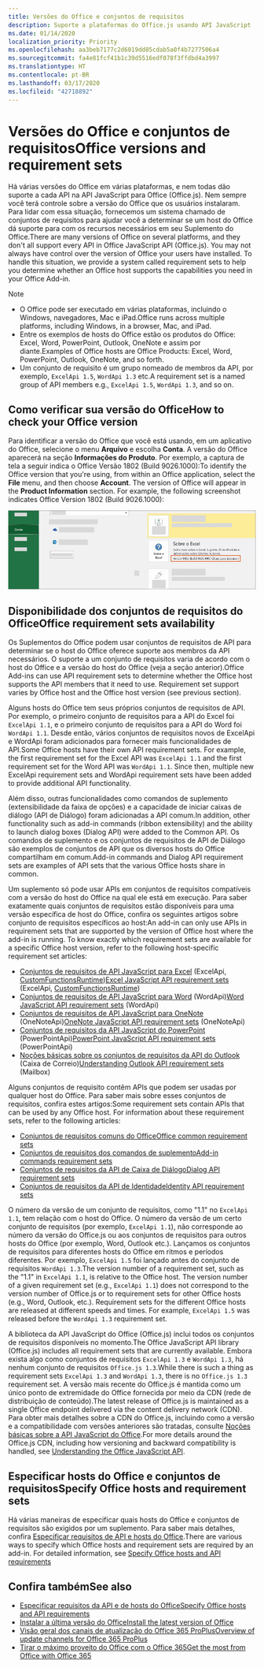 ```yaml
---
title: Versões do Office e conjuntos de requisitos
description: Suporte a plataformas do Office.js usando API JavaScript
ms.date: 01/14/2020
localization_priority: Priority
ms.openlocfilehash: aa3beb7177c2d6019dd85cdab5a0f4b7277506a4
ms.sourcegitcommit: fa4e81fcf41b1c39d5516edf078f3ffdbd4a3997
ms.translationtype: HT
ms.contentlocale: pt-BR
ms.lasthandoff: 03/17/2020
ms.locfileid: "42718892"
---
```

# <a name="office-versions-and-requirement-sets"></a><span data-ttu-id="78f36-103">Versões do Office e conjuntos de requisitos</span><span class="sxs-lookup"><span data-stu-id="78f36-103">Office versions and requirement sets</span></span>

<span data-ttu-id="78f36-p101">Há várias versões do Office em várias plataformas, e nem todas dão suporte a cada API na API JavaScript para Office (Office.js). Nem sempre você terá controle sobre a versão do Office que os usuários instalaram.  Para lidar com essa situação, fornecemos um sistema chamado de conjuntos de requisitos para ajudar você a determinar se um host do Office dá suporte para com os recursos necessários em seu Suplemento do Office.</span><span class="sxs-lookup"><span data-stu-id="78f36-p101">There are many versions of Office on several platforms, and they don't all support every API in Office JavaScript API (Office.js). You may not always have control over the version of Office your users have installed.  To handle this situation, we provide a system called requirement sets to help you determine whether an Office host supports the capabilities you need in your Office Add-in.</span></span> 

> [!NOTE]
> - <span data-ttu-id="78f36-107">O Office pode ser executado em várias plataformas, incluindo o Windows, navegadores, Mac e iPad.</span><span class="sxs-lookup"><span data-stu-id="78f36-107">Office runs across multiple platforms, including Windows, in a browser, Mac, and iPad.</span></span>
> - <span data-ttu-id="78f36-108">Entre os exemplos de hosts do Office estão os produtos do Office: Excel, Word, PowerPoint, Outlook, OneNote e assim por diante.</span><span class="sxs-lookup"><span data-stu-id="78f36-108">Examples of Office hosts are Office Products: Excel, Word, PowerPoint, Outlook, OneNote, and so forth.</span></span>  
> - <span data-ttu-id="78f36-109">Um conjunto de requisito é um grupo nomeado de membros da API, por exemplo, `ExcelApi 1.5`, `WordApi 1.3` etc.</span><span class="sxs-lookup"><span data-stu-id="78f36-109">A requirement set is a named group of API members e.g., `ExcelApi 1.5`, `WordApi 1.3`, and so on.</span></span>  

## <a name="how-to-check-your-office-version"></a><span data-ttu-id="78f36-110">Como verificar sua versão do Office</span><span class="sxs-lookup"><span data-stu-id="78f36-110">How to check your Office version</span></span>

<span data-ttu-id="78f36-p102">Para identificar a versão do Office que você está usando, em um aplicativo do Office, selecione o menu **Arquivo** e escolha **Conta**. A versão do Office aparecerá na seção **Informações do Produto**. Por exemplo, a captura de tela a seguir indica o Office Versão 1802 (Build 9026.1000):</span><span class="sxs-lookup"><span data-stu-id="78f36-p102">To identify the Office version that you're using, from within an Office application, select the **File** menu, and then choose **Account**. The version of Office will appear in the **Product Information** section. For example, the following screenshot indicates Office Version 1802 (Build 9026.1000):</span></span>

![Verificar sua versão do Office](../images/office-version.png)

## <a name="office-requirement-sets-availability"></a><span data-ttu-id="78f36-115">Disponibilidade dos conjuntos de requisitos do Office</span><span class="sxs-lookup"><span data-stu-id="78f36-115">Office requirement sets availability</span></span>

<span data-ttu-id="78f36-p103">Os Suplementos do Office podem usar conjuntos de requisitos de API para determinar se o host do Office oferece suporte aos membros da API necessários. O suporte a um conjunto de requisitos varia de acordo com o host do Office e a versão do host do Office (veja a seção anterior).</span><span class="sxs-lookup"><span data-stu-id="78f36-p103">Office Add-ins can use API requirement sets to determine whether the Office host supports the API members that it need to use. Requirement set support varies by Office host and the Office host version (see previous section).</span></span>

<span data-ttu-id="78f36-p104">Alguns hosts do Office tem seus próprios conjuntos de requisitos de API. Por exemplo, o primeiro conjunto de requisitos para a API do Excel foi `ExcelApi 1.1`, e o primeiro conjunto de requisitos para a API do Word foi `WordApi 1.1`. Desde então, vários conjuntos de requisitos novos de ExcelApi e WordApi foram adicionados para fornecer mais funcionalidades de API.</span><span class="sxs-lookup"><span data-stu-id="78f36-p104">Some Office hosts have their own API requirement sets. For example, the first requirement set for the Excel API was `ExcelApi 1.1` and the first requirement set for the Word API was `WordApi 1.1`. Since then, multiple new ExcelApi requirement sets and WordApi requirement sets have been added to provide additional API functionality.</span></span>

<span data-ttu-id="78f36-121">Além disso, outras funcionalidades como comandos de suplemento (extensibilidade da faixa de opções) e a capacidade de iniciar caixas de diálogo (API de Diálogo) foram adicionadas a API comum.</span><span class="sxs-lookup"><span data-stu-id="78f36-121">In addition, other functionality such as add-in commands (ribbon extensibility) and the ability to launch dialog boxes (Dialog API) were added to the Common API.</span></span> <span data-ttu-id="78f36-122">Os comandos de suplemento e os conjuntos de requisitos de API de Diálogo são exemplos de conjuntos de API que os diversos hosts do Office compartilham em comum.</span><span class="sxs-lookup"><span data-stu-id="78f36-122">Add-in commands and Dialog API requirement sets are examples of API sets that the various Office hosts share in common.</span></span>

<span data-ttu-id="78f36-p106">Um suplemento só pode usar APIs em conjuntos de requisitos compatíveis com a versão do host do Office na qual ele está em execução. Para saber exatamente quais conjuntos de requisitos estão disponíveis para uma versão específica de host do Office, confira os seguintes artigos sobre conjunto de requisitos específicos ao host:</span><span class="sxs-lookup"><span data-stu-id="78f36-p106">An add-in can only use APIs in requirement sets that are supported by the version of Office host where the add-in is running. To know exactly which requirement sets are available for a specific Office host version, refer to the following host-specific requirement set articles:</span></span>

- <span data-ttu-id="78f36-125">[Conjuntos de requisitos de API JavaScript para Excel](../reference/requirement-sets/excel-api-requirement-sets.md) (ExcelApi, [CustomFunctionsRuntime](../excel/custom-functions-architecture.md))</span><span class="sxs-lookup"><span data-stu-id="78f36-125">[Excel JavaScript API requirement sets](../reference/requirement-sets/excel-api-requirement-sets.md) (ExcelApi, [CustomFunctionsRuntime](../excel/custom-functions-architecture.md))</span></span>
- <span data-ttu-id="78f36-126">[Conjuntos de requisitos de API JavaScript para Word](../reference/requirement-sets/word-api-requirement-sets.md) (WordApi)</span><span class="sxs-lookup"><span data-stu-id="78f36-126">[Word JavaScript API requirement sets](../reference/requirement-sets/word-api-requirement-sets.md) (WordApi)</span></span>
- <span data-ttu-id="78f36-127">[Conjuntos de requisitos de API JavaScript para OneNote](../reference/requirement-sets/onenote-api-requirement-sets.md) (OneNoteApi)</span><span class="sxs-lookup"><span data-stu-id="78f36-127">[OneNote JavaScript API requirement sets](../reference/requirement-sets/onenote-api-requirement-sets.md) (OneNoteApi)</span></span>
- <span data-ttu-id="78f36-128">[Conjuntos de requisitos da API JavaScript do PowerPoint](../reference/requirement-sets/powerpoint-api-requirement-sets.md) (PowerPointApi)</span><span class="sxs-lookup"><span data-stu-id="78f36-128">[PowerPoint JavaScript API requirement sets](../reference/requirement-sets/powerpoint-api-requirement-sets.md) (PowerPointApi)</span></span>
- <span data-ttu-id="78f36-129">[Noções básicas sobre os conjuntos de requisitos da API do Outlook](../reference/requirement-sets/outlook-api-requirement-sets.md) (Caixa de Correio)</span><span class="sxs-lookup"><span data-stu-id="78f36-129">[Understanding Outlook API requirement sets](../reference/requirement-sets/outlook-api-requirement-sets.md) (Mailbox)</span></span>

<span data-ttu-id="78f36-p107">Alguns conjuntos de requisito contêm APIs que podem ser usadas por qualquer host do Office. Para saber mais sobre esses conjuntos de requisitos, confira estes artigos:</span><span class="sxs-lookup"><span data-stu-id="78f36-p107">Some requirement sets contain APIs that can be used by any Office host. For information about these requirement sets, refer to the following articles:</span></span>

- [<span data-ttu-id="78f36-132">Conjuntos de requisitos comuns do Office</span><span class="sxs-lookup"><span data-stu-id="78f36-132">Office common requirement sets</span></span>](../reference/requirement-sets/office-add-in-requirement-sets.md)
- [<span data-ttu-id="78f36-133">Conjuntos de requisitos dos comandos de suplemento</span><span class="sxs-lookup"><span data-stu-id="78f36-133">Add-in commands requirement sets</span></span>](../reference/requirement-sets/add-in-commands-requirement-sets.md)
- [<span data-ttu-id="78f36-134">Conjuntos de requisitos da API de Caixa de Diálogo</span><span class="sxs-lookup"><span data-stu-id="78f36-134">Dialog API requirement sets</span></span>](../reference/requirement-sets/dialog-api-requirement-sets.md)
- [<span data-ttu-id="78f36-135">Conjuntos de requisitos da API de Identidade</span><span class="sxs-lookup"><span data-stu-id="78f36-135">Identity API requirement sets</span></span>](../reference/requirement-sets/identity-api-requirement-sets.md)

<span data-ttu-id="78f36-p108">O número da versão de um conjunto de requisitos, como "1.1" no `ExcelApi 1.1`, tem relação com o host do Office. O número da versão de um certo conjunto de requisitos (por exemplo, `ExcelApi 1.1`), não corresponde ao número da versão do Office.js ou aos conjuntos de requisitos para outros hosts do Office (por exemplo, Word, Outlook etc.).  Lançamos os conjuntos de requisitos para diferentes hosts do Office em ritmos e períodos diferentes. Por exemplo, `ExcelApi 1.5` foi lançado antes do conjunto de requisitos `WordApi 1.3`.</span><span class="sxs-lookup"><span data-stu-id="78f36-p108">The version number of a requirement set, such as the "1.1" in `ExcelApi 1.1`, is relative to the Office host. The version number of a given requirement set (e.g., `ExcelApi 1.1`) does not correspond to the version number of Office.js or to requirement sets for other Office hosts (e.g., Word, Outlook, etc.).  Requirement sets for the different Office hosts are released at different speeds and times. For example, `ExcelApi 1.5` was released before the `WordApi 1.3` requirement set.</span></span>

<span data-ttu-id="78f36-140">A biblioteca da API JavaScript do Office (Office.js) inclui todos os conjuntos de requisitos disponíveis no momento.</span><span class="sxs-lookup"><span data-stu-id="78f36-140">The Office JavaScript API library (Office.js) includes all requirement sets that are currently available.</span></span> <span data-ttu-id="78f36-141">Embora exista algo como conjuntos de requisitos `ExcelApi 1.3` e `WordApi 1.3`, há nenhum conjunto de requisitos `Office.js 1.3`.</span><span class="sxs-lookup"><span data-stu-id="78f36-141">While there is such a thing as requirement sets `ExcelApi 1.3` and `WordApi 1.3`, there is no `Office.js 1.3` requirement set.</span></span> <span data-ttu-id="78f36-142">A versão mais recente do Office.js é mantida como um único ponto de extremidade do Office fornecida por meio da CDN (rede de distribuição de conteúdo).</span><span class="sxs-lookup"><span data-stu-id="78f36-142">The latest release of Office.js is maintained as a single Office endpoint delivered via the content delivery network (CDN).</span></span> <span data-ttu-id="78f36-143">Para obter mais detalhes sobre a CDN do Office.js, incluindo como a versão e a compatibilidade com versões anteriores são tratadas, consulte [Noções básicas sobre a API JavaScript do Office](../develop/understanding-the-javascript-api-for-office.md).</span><span class="sxs-lookup"><span data-stu-id="78f36-143">For more details around the Office.js CDN, including how versioning and backward compatibility is handled, see [Understanding the Office JavaScript API](../develop/understanding-the-javascript-api-for-office.md).</span></span>

## <a name="specify-office-hosts-and-requirement-sets"></a><span data-ttu-id="78f36-144">Especificar hosts do Office e conjuntos de requisitos</span><span class="sxs-lookup"><span data-stu-id="78f36-144">Specify Office hosts and requirement sets</span></span>

<span data-ttu-id="78f36-p110">Há várias maneiras de especificar quais hosts do Office e conjuntos de requisitos são exigidos por um suplemento.  Para saber mais detalhes, confira [Especificar requisitos de API e hosts do Office](../develop/specify-office-hosts-and-api-requirements.md).</span><span class="sxs-lookup"><span data-stu-id="78f36-p110">There are various ways to specify which Office hosts and requirement sets are required by an add-in.  For detailed information, see [Specify Office hosts and API requirements](../develop/specify-office-hosts-and-api-requirements.md)</span></span>

## <a name="see-also"></a><span data-ttu-id="78f36-147">Confira também</span><span class="sxs-lookup"><span data-stu-id="78f36-147">See also</span></span>

- [<span data-ttu-id="78f36-148">Especificar requisitos da API e de hosts do Office</span><span class="sxs-lookup"><span data-stu-id="78f36-148">Specify Office hosts and API requirements</span></span>](../develop/specify-office-hosts-and-api-requirements.md)
- [<span data-ttu-id="78f36-149">Instalar a última versão do Office</span><span class="sxs-lookup"><span data-stu-id="78f36-149">Install the latest version of Office</span></span>](../develop/install-latest-office-version.md)
- [<span data-ttu-id="78f36-150">Visão geral dos canais de atualização do Office 365 ProPlus</span><span class="sxs-lookup"><span data-stu-id="78f36-150">Overview of update channels for Office 365 ProPlus</span></span>](/deployoffice/overview-of-update-channels-for-office-365-proplus)
- [<span data-ttu-id="78f36-151">Tirar o máximo proveito do Office com o Office 365</span><span class="sxs-lookup"><span data-stu-id="78f36-151">Get the most from Office with Office 365</span></span>](https://products.office.com/compare-all-microsoft-office-products?tab=2)
